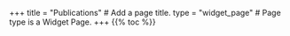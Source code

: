 +++
title = "Publications"  # Add a page title.
type = "widget_page"  # Page type is a Widget Page.
+++
{{% toc %}} 
